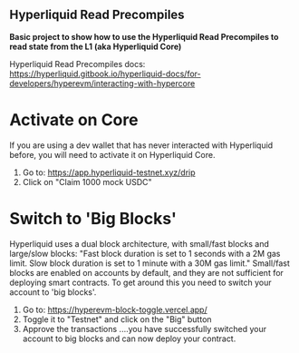 ## Hyperliquid Read Precompiles

**Basic project to show how to use the Hyperliquid Read Precompiles to read state from the L1 (aka Hyperliquid Core)**

Hyperliquid Read Precompiles docs: https://hyperliquid.gitbook.io/hyperliquid-docs/for-developers/hyperevm/interacting-with-hypercore

# Activate on Core
If you are using a dev wallet that has never interacted with Hyperliquid before, you will need to activate it on Hyperliquid Core.

1. Go to: https://app.hyperliquid-testnet.xyz/drip
2. Click on "Claim 1000 mock USDC"

# Switch to 'Big Blocks'
Hyperliquid uses a dual block architecture, with small/fast blocks and large/slow blocks:
"Fast block duration is set to 1 seconds with a 2M gas limit. Slow block duration is set to 1 minute with a 30M gas limit."
Small/fast blocks are enabled on accounts by default, and they are not sufficient for deploying smart contracts.
To get around this you need to switch your account to 'big blocks'.
1. Go to: https://hyperevm-block-toggle.vercel.app/
2. Toggle it to "Testnet" and click on the "Big" button
3. Approve the transactions
....you have successfully switched your account to big blocks and can now deploy your contract.